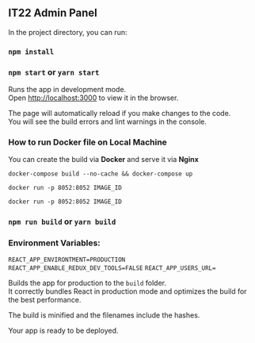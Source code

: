 ## IT22 Admin Panel

In the project directory, you can run:

### `npm install`

### `npm start` or `yarn start`

Runs the app in development mode.<br>
Open [http://localhost:3000](http://localhost:3000) to view it in the browser.

The page will automatically reload if you make changes to the code.<br>
You will see the build errors and lint warnings in the console.

### How to run Docker file on Local Machine

You can create the build via **Docker** and serve it via **Nginx**

`docker-compose build --no-cache && docker-compose up`

`docker run -p 8052:8052 IMAGE_ID`

`docker run -p 8052:8052 IMAGE_ID`

### `npm run build` or `yarn build`

### Environment Variables:

`REACT_APP_ENVIRONTMENT=PRODUCTION`
`REACT_APP_ENABLE_REDUX_DEV_TOOLS=FALSE`
`REACT_APP_USERS_URL=`

Builds the app for production to the `build` folder.<br>
It correctly bundles React in production mode and optimizes the build for the best performance.

The build is minified and the filenames include the hashes.<br>

Your app is ready to be deployed.
